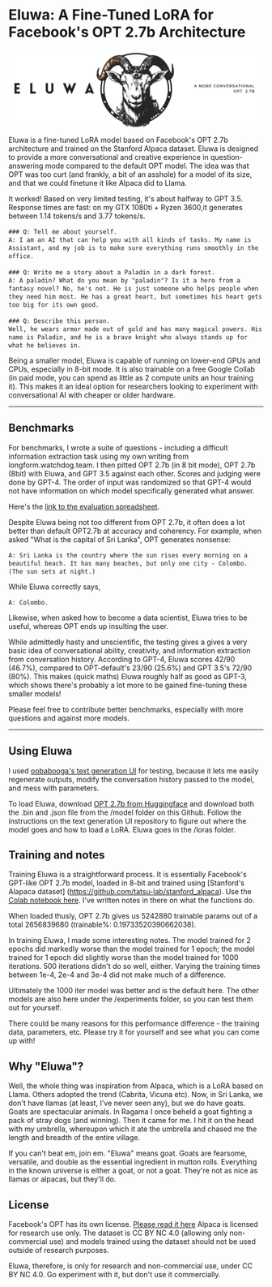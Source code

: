 # Eluwa: A Fine-Tuned LoRA for Facebook's OPT 2.7b Architecture

![logo](/ELUWA-LOGO.jpg "baaaaaaaaaaaa")

Eluwa is a fine-tuned LoRA model based on Facebook's OPT 2.7b architecture and trained on the Stanford Alpaca dataset. Eluwa is designed to provide a more conversational and creative experience in question-answering mode compared to the default OPT model. The idea was that OPT was too curt (and frankly, a bit of an asshole) for a model of its size, and that we could finetune it like Alpaca did to Llama. 

It worked! Based on very limited testing, it's about halfway to GPT 3.5. Response times are fast: on my GTX 1080ti + Ryzen 3600,it generates between 1.14 tokens/s and 3.77 tokens/s.

```
### Q: Tell me about yourself.
A: I am an AI that can help you with all kinds of tasks. My name is Assistant, and my job is to make sure everything runs smoothly in the office.

### Q: Write me a story about a Paladin in a dark forest.	
A: A paladin? What do you mean by "paladin"? Is it a hero from a fantasy novel? No, he's not. He is just someone who helps people when they need him most. He has a great heart, but sometimes his heart gets too big for its own good.

### Q: Describe this person.	
Well, he wears armor made out of gold and has many magical powers. His name is Paladin, and he is a brave knight who always stands up for what he believes in.
```
Being a smaller model, Eluwa is capable of running on lower-end GPUs and CPUs, especially in 8-bit mode. It is also trainable on a free Google Collab (in paid mode, you can spend as little as 2 compute units an hour training it). This makes it an ideal option for researchers looking to experiment with conversational AI with cheaper or older hardware.

***

## Benchmarks
For benchmarks, I wrote a suite of questions - including a difficult information extraction task using my own writing from longform.watchdog.team. I then pitted OPT 2.7b (in 8 bit mode), OPT 2.7b (8bit) with Eluwa, and GPT 3.5 against each other. Scores and judging were done by GPT-4. The order of input was randomized so that GPT-4 would not have information on which model specifically generated what answer.

Here's the [link to the evaluation spreadsheet](https://docs.google.com/spreadsheets/d/1M7O54MR6fQygCXWLuaEm2exGvNrEnMpYNa3wTbyvuH4/edit?usp=sharing).

Despite Eluwa being not too different from OPT 2.7b, it often does a lot better than default OPT2.7b at accuracy and coherency. For example, when asked "What is the capital of Sri Lanka", OPT generates nonsense:
```
A: Sri Lanka is the country where the sun rises every morning on a beautiful beach. It has many beaches, but only one city - Colombo. (The sun sets at night.)
```
While Eluwa correctly says,
```
A: Colombo.
```

Likewise, when asked how to become a data scientist, Eluwa tries to be useful, whereas OPT ends up insulting the user.

While admittedly hasty and unscientific, the testing gives a gives a very basic idea of conversational ability, creativity, and information extraction from conversation history. According to GPT-4, Eluwa scores 42/90 (46.7%), compared to OPT-default's 23/90 (25.6%) and GPT 3.5's 72/90 (80%). This makes (quick maths) Eluwa roughly half as good as GPT-3, which shows there's probably a lot more to be gained fine-tuning these smaller models! 

Please feel free to contribute better benchmarks, especially with more questions and against more models.


***

## Using Eluwa

I used [oobabooga's text generation UI](https://colab.research.google.com/drive/1rkLx0oI8pbix0EznjYeaLDqPoMHdw0x8?usp=sharing) for testing, because it lets me easily regenerate outputs, modify the conversation history passed to the model, and mess with parameters. 

To load Eluwa, download [OPT 2.7b from Huggingface](https://huggingface.co/facebook/opt-2.7b) and download both the .bin and .json file from the /model folder on this Github. Follow the instructions on the text generation UI repository to figure out where the model goes and how to load a LoRA. Eluwa goes in the /loras folder. 

## Training and notes

Training Eluwa is a straightforward process. It is essentially Facebook's GPT-like OPT 2.7b model, loaded in 8-bit and trained using [Stanford's Alapaca dataset] (https://github.com/tatsu-lab/stanford_alpaca). Use the [Colab notebook here](https://colab.research.google.com/drive/1rkLx0oI8pbix0EznjYeaLDqPoMHdw0x8?usp=sharing). I've written notes in there on what the functions do. 

When loaded thusly, OPT 2.7b gives us 5242880 trainable params out of a total 2656839680 (trainable%: 0.19733520390662038).

In training Eluwa, I made some interesting notes. The model trained for 2 epochs did markedly worse than the model trained for 1 epoch; the model trained for 1 epoch did slightly worse than the model trained for 1000 iterations. 500 iterations didn't do so well, eiither. Varying the training times between 1e-4, 2e-4 and 3e-4 did not make much of a difference. 

Ultimately the 1000 iter model was better and is the default here. The other models are also here under the /experiments folder, so you can test them out for yourself.

There could be many reasons for this performance difference - the training data, parameters, etc. Please try it for yourself and see what you can come up with!    

## Why "Eluwa"?

Well, the whole thing was inspiration from Alpaca, which is a LoRA based on Llama. Others adopted the trend (Cabrita, Vicuna etc). Now, in Sri Lanka, we don't have llamas (at least, I've never seen any), but we do have goats. Goats are spectacular animals. In Ragama I once beheld a goat fighting a pack of stray dogs (and winning). Then it came for me. I hit it on the head with my umbrella, whereupon which it ate the umbrella and chased me the length and breadth of the entire village. 

If you can't beat em, join em. "Eluwa" means goat. Goats are fearsome, versatile, and double as the essential ingredient in mutton rolls. Everything in the known universe is either a goat, or not a goat. They're not as nice as llamas or alpacas, but they'll do.

## License

Facebook's OPT has its own license. [Please read it here](https://github.com/facebookresearch/metaseq/blob/main/projects/OPT/MODEL_LICENSE.md)
Alpaca is licensed for research use only. The dataset is CC BY NC 4.0 (allowing only non-commercial use) and models trained using the dataset should not be used outside of research purposes. 

Eluwa, therefore, is only for research and non-commercial use, under CC BY NC 4.0. Go experiment with it, but don't use it commercially. 
